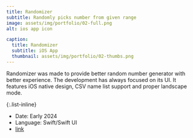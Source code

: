 ```yaml
---
title: Randomizer
subtitle: Randomly picks number from given range
image: assets/img/portfolio/02-full.png
alt: ios app icon

caption:
  title: Randomizer
  subtitle: iOS App
  thumbnail: assets/img/portfolio/02-thumbs.png
---
```

Randomizer was made to provide better random number generator with better experience. The development has always focused on its UI.
It features iOS native design, CSV name list support and proper landscape mode.

{:.list-inline}
- Date: Early 2024
- Language: Swift/Swift UI
- [link]

[link]: https://ulyssas.github.io/Rndsite/
